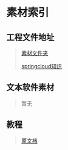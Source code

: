 # 素材索引

## 工程文件地址

>  [素材文件夹](material) 
>
>  [springcloud知识](material\idea-springcloud-knowledge.bat) 

## 文本软件素材

> 暂无

## 教程

>   [原文档](material\北京动力节点-王鹤-SpringCloud系列-v2.0.docx) 

